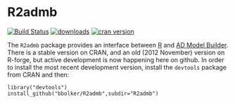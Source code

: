 R2admb
========

[![Build Status](https://travis-ci.org/bbolker/R2admb.svg?branch=master)](https://travis-ci.org/bbolker/R2admb)
[![downloads](http://cranlogs.r-pkg.org/badges/R2admb)](http://cranlogs.r-pkg.org/badges/R2admb)
[![cran version](http://www.r-pkg.org/badges/version/R2admb)](http://cran.rstudio.com/web/packages/R2admb)

The `R2admb` package provides an interface between [R](http://www.r-project.org) and [AD Model Builder](http://admb-project.org).  There is a stable version on CRAN, and an old (2012 November) version on R-forge, but active development is now happening here on github.  In order to install the most recent development version, install the `devtools` package from CRAN and then:

```
library("devtools")
install_github("bbolker/R2admb",subdir="R2admb")
```
